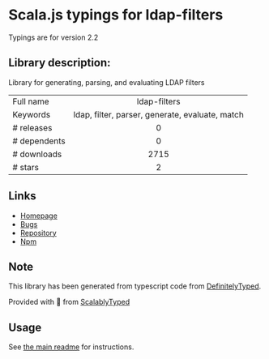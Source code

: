 
# Scala.js typings for ldap-filters

Typings are for version 2.2

## Library description:
Library for generating, parsing, and evaluating LDAP filters

|                    |                 |
| ------------------ | :-------------: |
| Full name          | ldap-filters |
| Keywords           | ldap, filter, parser, generate, evaluate, match |
| # releases         | 0 |
| # dependents       | 0 |
| # downloads        | 2715 |
| # stars            | 2 |

## Links
- [Homepage](https://github.com/tapmodo/node-ldap-filters)
- [Bugs](https://github.com/tapmodo/node-ldap-filters/issues)
- [Repository](https://github.com/tapmodo/node-ldap-filters)
- [Npm](https://www.npmjs.com/package/ldap-filters)
    


## Note
This library has been generated from typescript code from [DefinitelyTyped](https://definitelytyped.org).

Provided with :purple_heart: from [ScalablyTyped](https://github.com/oyvindberg/ScalablyTyped)

## Usage
See [the main readme](../../readme.md) for instructions.


